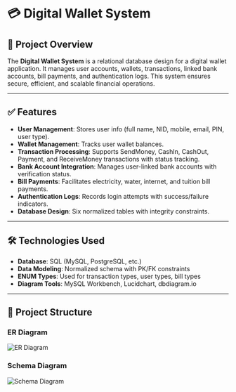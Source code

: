 # 💳 Digital Wallet System

## 📘 Project Overview

The **Digital Wallet System** is a relational database design for a digital wallet application. It manages user accounts, wallets, transactions, linked bank accounts, bill payments, and authentication logs. This system ensures secure, efficient, and scalable financial operations.

---

## ✅ Features

- **User Management**: Stores user info (full name, NID, mobile, email, PIN, user type).
- **Wallet Management**: Tracks user wallet balances.
- **Transaction Processing**: Supports SendMoney, CashIn, CashOut, Payment, and ReceiveMoney transactions with status tracking.
- **Bank Account Integration**: Manages user-linked bank accounts with verification status.
- **Bill Payments**: Facilitates electricity, water, internet, and tuition bill payments.
- **Authentication Logs**: Records login attempts with success/failure indicators.
- **Database Design**: Six normalized tables with integrity constraints.

---

## 🛠 Technologies Used

- **Database**: SQL (MySQL, PostgreSQL, etc.)
- **Data Modeling**: Normalized schema with PK/FK constraints
- **ENUM Types**: Used for transaction types, user types, bill types
- **Diagram Tools**: MySQL Workbench, Lucidchart, dbdiagram.io

---

## 📁 Project Structure
### ER Diagram
![ER Diagram](ER_diagram.jpg)


### Schema Diagram

![Schema Diagram](Schema_diagram.jpg)
